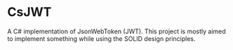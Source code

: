 # CsJWT
A C# implementation of JsonWebToken (JWT). This project is mostly aimed to implement something while using the SOLID design principles.
